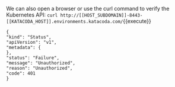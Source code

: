 We can also open a browser or use the curl command to verify the Kubernetes API:
`curl http://[[HOST_SUBDOMAIN]]-8443-[[KATACODA_HOST]].environments.katacoda.com/`{{execute}}

```
{
"kind": "Status",
"apiVersion": "v1",
"metadata": {
},
"status": "Failure",
"message": "Unauthorized",
"reason": "Unauthorized",
"code": 401
}
```